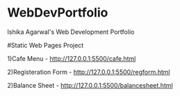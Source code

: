 # WebDevPortfolio
Ishika Agarwal's Web Development Portfolio

#Static Web Pages Project

1)Cafe Menu -          http://127.0.0.1:5500/cafe.html


2)Registeration Form -  http://127.0.0.1:5500/regform.html


2)Balance Sheet -      http://127.0.0.1:5500/balancesheet.html
